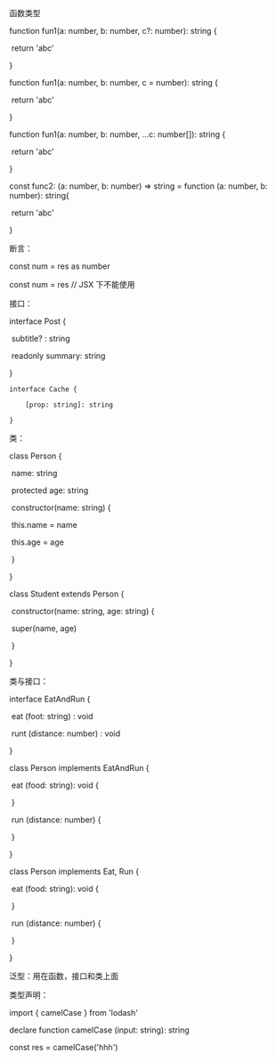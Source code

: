 函数类型

function fun1(a: number, b: number, c?: number): string {

​	return 'abc'

}

function fun1(a: number, b: number, c = number): string {

​	return 'abc'

}

function fun1(a: number, b: number, ...c: number[]): string {

​	return 'abc'

}

const func2: (a: number, b: number) => string = function (a: number, b: number): string{

​	return 'abc'

}

断言：

const num = res as number

const num = <number>res // JSX 下不能使用

接口：

interface Post {

​	subtitle? : string

​	readonly summary: string

}



```
interface Cache {

	[prop: string]: string

}
```

类：

class Person {

​	name: string

​	protected age: string

​	constructor(name: string) {

​		this.name = name

​		this.age = age

​	}

}

class Student extends Person {

​	constructor(name: string, age: string) {

​		super(name, age)	

​	}

}

类与接口：

interface EatAndRun {

​	eat (foot: string) : void

​	runt (distance: number) : void

}

class Person implements EatAndRun {

​	eat (food: string): void {

​	}

​	run (distance: number) {

​	}

}

class Person implements Eat, Run {

​	eat (food: string): void {

​	}

​	run (distance: number) {

​	}

}

泛型：用在函数，接口和类上面



类型声明：

import { camelCase } from 'lodash'

declare function camelCase (input: string): string

const res = camelCase('hhh')